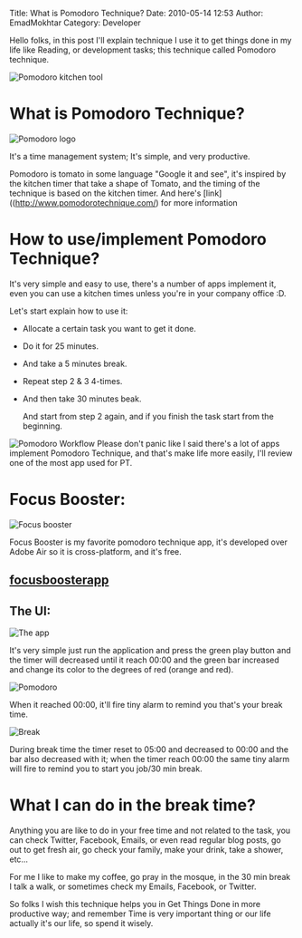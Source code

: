 Title: What is Pomodoro Technique?
Date: 2010-05-14 12:53
Author: EmadMokhtar
Category: Developer

Hello folks, in this post I'll explain technique I use it to get things done in my life like Reading, or development tasks; this technique called Pomodoro technique.

![Pomodoro kitchen tool]({filename}/images/051410_1252_WhatisPomod1.png)

What is Pomodoro Technique?
===========================

![Pomodoro logo]({filename}/images/051410_1252_WhatisPomod2.jpg)

It's a time management system; It's simple, and very productive.

Pomodoro is tomato in some language "Google it and see", it's inspired by the kitchen timer that take a shape of Tomato, and the timing of the technique is based on the kitchen timer. And here's [link]((http://www.pomodorotechnique.com/) for more information

How to use/implement Pomodoro Technique?
========================================

It's very simple and easy to use, there's a number of apps implement it, even you can use a kitchen times unless you're in your company office :D.

Let's start explain how to use it:

-   Allocate a certain task you want to get it done.
-   Do it for 25 minutes.
-   And take a 5 minutes break.
-   Repeat step 2 & 3 4-times.
-   And then take 30 minutes beak.

    And start from step 2 again, and if you finish the task start from
    the beginning.

![Pomodoro Workflow]({filename}/images/051410_1252_WhatisPomod3.png)
Please don't panic like I said there's a lot of apps implement Pomodoro Technique, and that's make life more easily, I'll review one of the most app used for PT.

Focus Booster:
==============

![Focus booster]({filename}/images/051410_1252_WhatisPomod4.jpg)

Focus Booster is my favorite pomodoro technique app, it's developed over
Adobe Air so it is cross-platform, and it's free.

[focusboosterapp](http://www.focusboosterapp.com/)
------------------------------------------------------------------------------------------------------------------------------------------------

The UI:
-------

![The app]({filename}/images/051410_1252_WhatisPomod5.jpg)

It's very simple just run the application and press the green play button and the timer will decreased until it reach 00:00 and the green bar increased and change its color to the degrees of red (orange and red).

![Pomodoro]({filename}/images/051410_1252_WhatisPomod6.jpg)

When it reached 00:00, it'll fire tiny alarm to remind you that's your
break time.

![Break]({filename}/images/051410_1252_WhatisPomod7.jpg)

During break time the timer reset to 05:00 and decreased to 00:00 and the bar also decreased with it; when the timer reach 00:00 the same tiny alarm will fire to remind you to start you job/30 min break.

What I can do in the break time?
================================

Anything you are like to do in your free time and not related to the task, you can check Twitter, Facebook, Emails, or even read regular blog posts, go out to get fresh air, go check your family, make your drink, take a shower, etc…

For me I like to make my coffee, go pray in the mosque, in the 30 min break I talk a walk, or sometimes check my Emails, Facebook, or Twitter.

So folks I wish this technique helps you in Get Things Done in more productive way; and remember Time is very important thing or our life actually it's our life, so spend it wisely.
